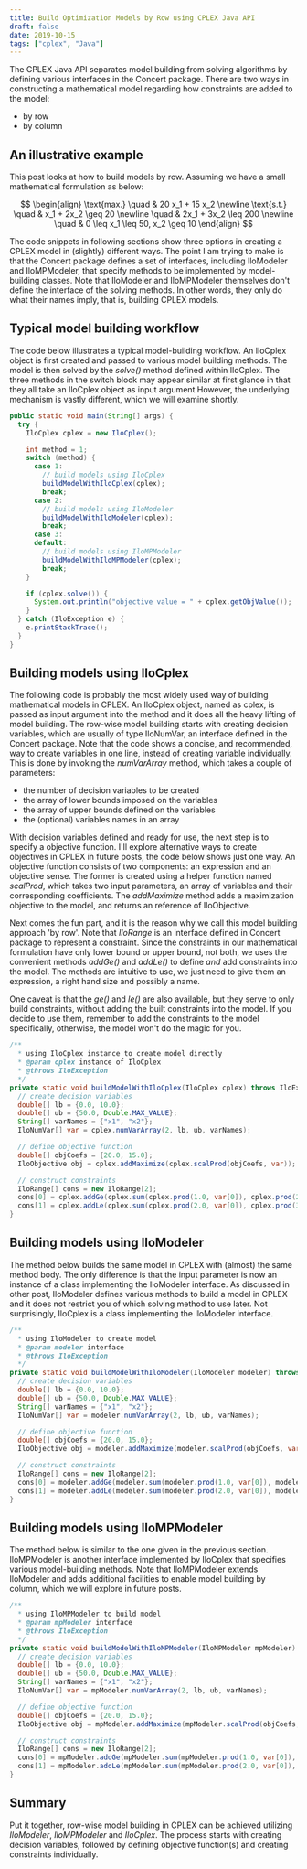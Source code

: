 ```yaml
---
title: Build Optimization Models by Row using CPLEX Java API
draft: false
date: 2019-10-15
tags: ["cplex", "Java"]
---
```


The CPLEX Java API separates model building from solving algorithms by defining various interfaces in the Concert package.
There are two ways in constructing a mathematical model regarding how constraints are added to the model:

* by row
* by column

## An illustrative example
This post looks at how to build models by row.
Assuming we have a small mathematical formulation as below:

$$
\begin{align}
\text{max.} \quad & 20 x_1 + 15 x_2 \newline
\text{s.t.} \quad & x_1 + 2x_2 \geq 20 \newline
\quad & 2x_1 + 3x_2 \leq 200 \newline
\quad & 0 \leq x_1 \leq 50, x_2 \geq 10
\end{align}
$$

The code snippets in following sections show three options in creating a CPLEX model in (slightly) different ways.
The point I am trying to make is that the Concert package defines a set of interfaces, including IloModeler and IloMPModeler, that specify methods to be implemented by model-building classes.
Note that IloModeler and IloMPModeler themselves don't define the interface of the solving methods.
In other words, they only do what their names imply, that is, building CPLEX models.

## Typical model building workflow
The code below illustrates a typical model-building workflow.
An IloCplex object is first created and passed to various model building methods.
The model is then solved by the *solve()* method defined within IloCplex.
The three methods in the switch block may appear similar at first glance in that they all take an IloCplex object as input argument
However, the underlying mechanism is vastly different, which we will examine shortly.

```java
public static void main(String[] args) {
  try {
    IloCplex cplex = new IloCplex();

    int method = 1;
    switch (method) {
      case 1:
        // build models using IloCplex
        buildModelWithIloCplex(cplex);
        break;
      case 2:
        // build models using IloModeler
        buildModelWithIloModeler(cplex);
        break;
      case 3:
      default:
        // build models using IloMPModeler
        buildModelWithIloMPModeler(cplex);
        break;
    }

    if (cplex.solve()) {
      System.out.println("objective value = " + cplex.getObjValue());
    }
  } catch (IloException e) {
    e.printStackTrace();
  }
}
```

## Building models using IloCplex
The following code is probably the most widely used way of building mathematical models in CPLEX.
An IloCplex object, named as cplex, is passed as input argument into the method and it does all the heavy lifting of model building.
The row-wise model building starts with creating decision variables, which are usually of type IloNumVar, an interface defined in the Concert package.
Note that the code shows a concise, and recommended, way to create variables in one line, instead of creating variable individually.
This is done by invoking the *numVarArray* method, which takes a couple of parameters:

* the number of decision variables to be created
* the array of lower bounds imposed on the variables
* the array of upper bounds defined on the variables
* the (optional) variables names in an array

With decision variables defined and ready for use, the next step is to specify a objective function.
I'll explore alternative ways to create objectives in CPLEX in future posts, the code below shows just one way.
An objective function consists of two components: an expression and an objective sense.
The former is created using a helper function named *scalProd*, which takes two input parameters, an array of variables and their corresponding coefficients. 
The *addMaximize* method adds a maximization objective to the model, and returns an reference of IloObjective.

Next comes the fun part, and it is the reason why we call this model building approach 'by row'.
Note that *IloRange* is an interface defined in Concert package to represent a constraint.
Since the constraints in our mathematical formulation have only lower bound or upper bound, not both, we uses the convenient methods *addGe()* and *addLe()* to define *and* add constraints into the model.
The methods are intuitive to use, we just need to give them an expression, a right hand size and possibly a name.

One caveat is that the *ge()* and *le()* are also available, but they serve to only build constraints, without adding the built constraints into the model.
If you decide to use them, remember to add the constraints to the model specifically, otherwise, the model won't do the magic for you.

```java
/**
  * using IloCplex instance to create model directly
  * @param cplex instance of IloCplex
  * @throws IloException
  */
private static void buildModelWithIloCplex(IloCplex cplex) throws IloException {
  // create decision variables
  double[] lb = {0.0, 10.0};
  double[] ub = {50.0, Double.MAX_VALUE};
  String[] varNames = {"x1", "x2"};
  IloNumVar[] var = cplex.numVarArray(2, lb, ub, varNames);

  // define objective function
  double[] objCoefs = {20.0, 15.0};
  IloObjective obj = cplex.addMaximize(cplex.scalProd(objCoefs, var));

  // construct constraints
  IloRange[] cons = new IloRange[2];
  cons[0] = cplex.addGe(cplex.sum(cplex.prod(1.0, var[0]), cplex.prod(2.0, var[1])), 20.0, "c1");
  cons[1] = cplex.addLe(cplex.sum(cplex.prod(2.0, var[0]), cplex.prod(3.0, var[1])), 200.0, "c2");
}
```


## Building models using IloModeler
The method below builds the same model in CPLEX with (almost) the same method body.
The only difference is that the input parameter is now an instance of a class implementing the IloModeler interface.
As discussed in other post, IloModeler defines various methods to build a model in CPLEX and it does not restrict you of which solving method to use later.
Not surprisingly, IloCplex is a class implementing the IloModeler interface.

```java
/**
  * using IloModeler to create model
  * @param modeler interface
  * @throws IloException
  */
private static void buildModelWithIloModeler(IloModeler modeler) throws IloException {
  // create decision variables
  double[] lb = {0.0, 10.0};
  double[] ub = {50.0, Double.MAX_VALUE};
  String[] varNames = {"x1", "x2"};
  IloNumVar[] var = modeler.numVarArray(2, lb, ub, varNames);

  // define objective function
  double[] objCoefs = {20.0, 15.0};
  IloObjective obj = modeler.addMaximize(modeler.scalProd(objCoefs, var));

  // construct constraints
  IloRange[] cons = new IloRange[2];
  cons[0] = modeler.addGe(modeler.sum(modeler.prod(1.0, var[0]), modeler.prod(2.0, var[1])), 20.0, "c1");
  cons[1] = modeler.addLe(modeler.sum(modeler.prod(2.0, var[0]), modeler.prod(3.0, var[1])), 200.0, "c2");
}
```

## Building models using IloMPModeler
The method below is similar to the one given in the previous section.
IloMPModeler is another interface implemented by IloCplex that specifies various model-building methods.
Note that IloMPModeler extends IloModeler and adds additional facilities to enable model building by column, which we will explore in future posts.

```java
/**
  * using IloMPModeler to build model
  * @param mpModeler interface
  * @throws IloException
  */
private static void buildModelWithIloMPModeler(IloMPModeler mpModeler) throws IloException {
  // create decision variables
  double[] lb = {0.0, 10.0};
  double[] ub = {50.0, Double.MAX_VALUE};
  String[] varNames = {"x1", "x2"};
  IloNumVar[] var = mpModeler.numVarArray(2, lb, ub, varNames);

  // define objective function
  double[] objCoefs = {20.0, 15.0};
  IloObjective obj = mpModeler.addMaximize(mpModeler.scalProd(objCoefs, var));

  // construct constraints
  IloRange[] cons = new IloRange[2];
  cons[0] = mpModeler.addGe(mpModeler.sum(mpModeler.prod(1.0, var[0]), mpModeler.prod(2.0, var[1])), 20.0, "c1");
  cons[1] = mpModeler.addLe(mpModeler.sum(mpModeler.prod(2.0, var[0]), mpModeler.prod(3.0, var[1])), 200.0, "c2");
}
```

## Summary
Put it together, row-wise model building in CPLEX can be achieved utilizing *IloModeler*, *IloMPModeler* and *IloCplex*.
The process starts with creating decision variables, followed by defining objective function(s) and creating constraints individually.